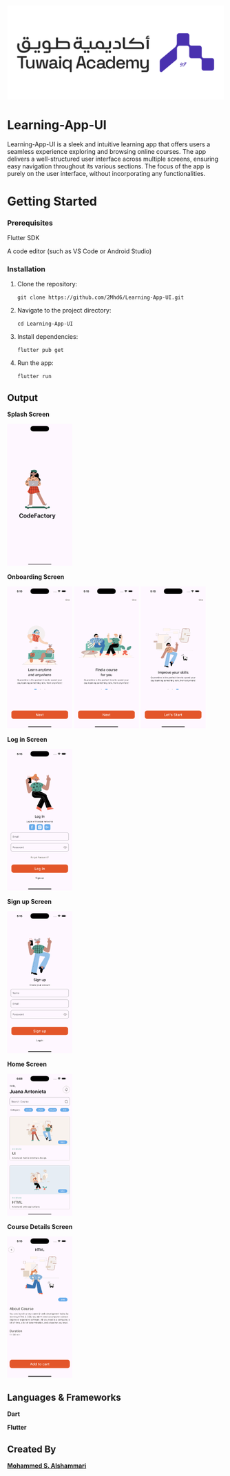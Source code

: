 ![Tuwaiq Academy Logo](assets/README/Tuwaiq_Academy_Logo.png)

# Learning-App-UI
Learning-App-UI is a sleek and intuitive learning app that offers users a seamless experience exploring and browsing online courses. The app delivers a well-structured user interface across multiple screens, ensuring easy navigation throughout its various sections. The focus of the app is purely on the user interface, without incorporating any functionalities.



# Getting Started
### Prerequisites

Flutter SDK 

A code editor (such as VS Code or Android Studio)

### Installation
1. Clone the repository:

   ```
   git clone https://github.com/2Mhd6/Learning-App-UI.git
   ```

2. Navigate to the project directory:

   ```
   cd Learning-App-UI
   ```
   
3. Install dependencies:

   ```
   flutter pub get
   ```

4. Run the app:

   ```
   flutter run
   ```

## Output

**Splash Screen**

<img src = "assets/README/splash_screen.png" alt = "StackBuddy - Splash Screen" width = "30%" height ="30%">

**Onboarding Screen**

<p float="left">
<img src = "assets/README/onboarding_first_page.png" alt = "StackBuddy - Onboarding Screen" width = "30%" height ="30%">
<img src = "assets/README/onboarding_second_page.png" alt = "BiteUI - OuOnboarding Screen" width = "30%" height ="30%">
<img src = "assets/README/onboarding_third_page.png" alt = "BiteUI - Onboarding Screen" width = "30%" height ="30%">
</p>

**Log in Screen**

<img src = "assets/README/login_screen.png" alt = "StackBuddy - Log in Screen" width = "30%" height ="30%">

**Sign up Screen**

<img src = "assets/README/sign_up_screen.png" alt = "StackBuddy - Sign up Screen" width = "30%" height ="30%">

**Home Screen**

<img src = "assets/README/home_screen.png" alt = "StackBuddy - Home Screen" width = "30%" height ="30%">

**Course Details Screen**

<img src = "assets/README/course_details_screen.png" alt = "StackBuddy - Course Details Screen" width = "30%" height ="30%">

## Languages & Frameworks

**Dart**

**Flutter**

## Created By

[**Mohammed S. Alshammari**](https://www.linkedin.com/in/mohammedsalshammari/)

